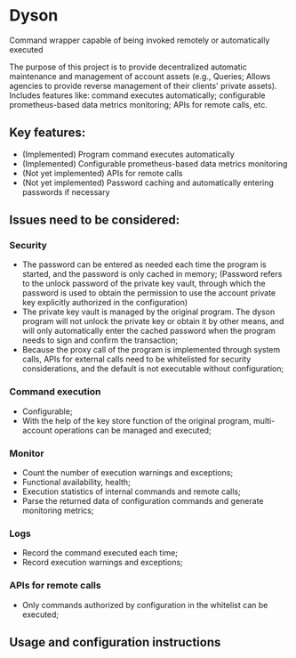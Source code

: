 # Dyson
Command wrapper capable of being invoked remotely or automatically executed

The purpose of this project is to provide decentralized automatic maintenance and management of account assets (e.g., Queries; Allows agencies to provide reverse management of their clients' private assets). Includes features like: command executes automatically; configurable prometheus-based data metrics monitoring; APIs for remote calls, etc.

## Key features:

* (Implemented) Program command executes automatically
* (Implemented) Configurable prometheus-based data metrics monitoring
* (Not yet implemented) APIs for remote calls
* (Not yet implemented) Password caching and automatically entering passwords if necessary

## Issues need to be considered:

### Security
  * The password can be entered as needed each time the program is started, and the password is only cached in memory; (Password refers to the unlock password of the private key vault, through which the password is used to obtain the permission to use the account private key explicitly authorized in the configuration)
  * The private key vault is managed by the original program. The dyson program will not unlock the private key or obtain it by other means, and will only automatically enter the cached password when the program needs to sign and confirm the transaction;
  * Because the proxy call of the program is implemented through system calls, APIs for external calls need to be whitelisted for security considerations, and the default is not executable without configuration;

### Command execution
  * Configurable;
  * With the help of the key store function of the original program, multi-account operations can be managed and executed;

### Monitor
  * Count the number of execution warnings and exceptions;
  * Functional availability, health;
  * Execution statistics of internal commands and remote calls;
  * Parse the returned data of configuration commands and generate monitoring metrics;

### Logs
  * Record the command executed each time;
  * Record execution warnings and exceptions;

### APIs for remote calls
  * Only commands authorized by configuration in the whitelist can be executed;

## Usage and configuration instructions


